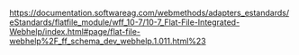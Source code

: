
https://documentation.softwareag.com/webmethods/adapters_estandards/eStandards/flatfile_module/wff_10-7/10-7_Flat-File-Integrated-Webhelp/index.html#page/flat-file-webhelp%2F_ff_schema_dev_webhelp.1.011.html%23
